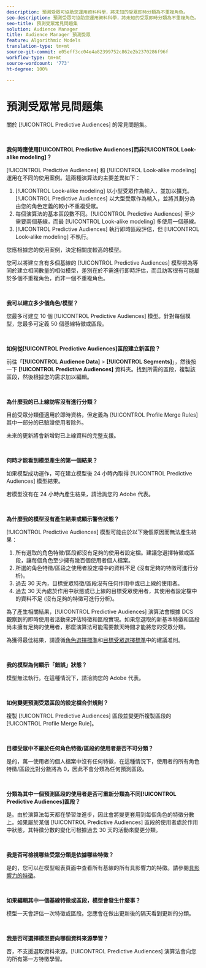 ```yaml
---
description: 預測受眾可協助您運用資料科學，將未知的受眾即時分類為不重複角色。
seo-description: 預測受眾可協助您運用資料科學，將未知的受眾即時分類為不重複角色。
seo-title: 預測受眾常見問題集
solution: Audience Manager
title: Audience Manager 預測受眾
feature: Algorithmic Models
translation-type: tm+mt
source-git-commit: e05eff3cc04e4a82399752c862e2b2370286f96f
workflow-type: tm+mt
source-wordcount: '773'
ht-degree: 100%

---
```



# 預測受眾常見問題集

關於 [!UICONTROL Predictive Audiences] 的常見問題集。

 

**我何時應使用[!UICONTROL Predictive Audiences]而非[!UICONTROL Look-alike modeling]？**

[!UICONTROL Predictive Audiences] 和 [!UICONTROL Look-alike modeling] 運用在不同的使用案例。這兩種演算法的主要差異如下：

1. [!UICONTROL Look-alike modeling] 以小型受眾作為輸入，並加以擴充。[!UICONTROL Predictive Audiences] 以大型受眾作為輸入，並將其劃分為由您的角色定義的較小不重複受眾。
1. 每個演算法的基本區段數不同。[!UICONTROL Predictive Audiences] 至少需要兩個基線，而最 [!UICONTROL Look-alike modeling] 多使用一個基線。
1. [!UICONTROL Predictive Audiences] 執行即時區段評估，但 [!UICONTROL Look-alike modeling] 不執行。

您應根據您的使用案例，決定相關度較高的模型。

您可以將建立含有多個基線的 [!UICONTROL Predictive Audiences] 模型視為等同於建立相同數量的相似模型，差別在於不需進行即時評估，而且訪客很有可能屬於多個不重複角色，而非一個不重複角色。

 

**我可以建立多少個角色/模型？**

您最多可建立 10 個 [!UICONTROL Predictive Audiences] 模型。針對每個模型，您最多可定義 50 個基線特徵或區段。

 

**如何從[!UICONTROL Predictive Audiences]區段建立新區段？**

前往「**[!UICONTROL Audience Data]** > **[!UICONTROL Segments]**」，然後按一下 **[!UICONTROL Predictive Audiences]** 資料夾。找到所需的區段，複製該區段，然後根據您的需求加以編輯。

 

**為什麼我的已上線訪客沒有進行分類？**

目前受眾分類僅適用於即時資格，但定義為 [!UICONTROL Profile Merge Rules] 其中一部分的已驗證使用者除外。

未來的更新將會新增對已上線資料的完整支援。

 

**何時才能看到模型產生的第一個結果？**

如果模型成功運作，可在建立模型後 24 小時內取得 [!UICONTROL Predictive Audiences] 模型結果。

若模型沒有在 24 小時內產生結果，請洽詢您的 Adobe 代表。

 

**為什麼我的模型沒有產生結果或顯示警告狀態？**

[!UICONTROL Predictive Audiences] 模型可能由於以下幾個原因而無法產生結果：

1. 所有選取的角色特徵/區段都沒有足夠的使用者設定檔。建議您選擇特徵或區段，讓每個角色至少擁有幾百個使用者個人檔案。
1. 所選的角色特徵/區段之使用者設定檔中的資料不足 (沒有足夠的特徵可進行分析)。
1. 過去 30 天內，目標受眾特徵/區段沒有任何作用中或已上線的使用者。
1. 過去 30 天內處於作用中狀態或已上線的目標受眾使用者，其使用者設定檔中的資料不足 (沒有足夠的特徵可進行分析)。

為了產生相關結果，[!UICONTROL Predictive Audiences] 演算法會根據 DCS 觀察到的即時使用者活動來評估特徵和區段實現。如果您選取的新基本特徵和區段尚未擁有足夠的使用者，那麼演算法可能需要數天時間才能將您的受眾分類。

為獲得最佳結果，請遵循[角色選擇標準](../features/algorithmic-models/predictive-audiences.md#selection-personas)和[目標受眾選擇標準](../features/algorithmic-models/predictive-audiences.md#selection-audience)中的建議准則。

 

**我的模型為何顯示「錯誤」狀態？**

模型無法執行。在這種情況下，請洽詢您的 Adobe 代表。

 

**如何變更預測受眾區段的設定檔合併規則？**

複製 [!UICONTROL Predictive Audiences] 區段並變更所複製區段的[!UICONTROL Profile Merge Rule]。

 

**目標受眾中不屬於任何角色特徵/區段的使用者是否不可分類？**

是的，萬一使用者的個人檔案中沒有任何特徵，在這種情況下，使用者的所有角色特徵/區段比對分數將為 0，因此不會分類為任何預測區段。

 

**分類為其中一個預測區段的使用者是否可重新分類為不同[!UICONTROL Predictive Audiences]區段？**

是。由於演算法每天都在學習並進步，因此會將變更套用到每個角色的特徵分數上。如果屬於某個 [!UICONTROL Predictive Audiences] 區段的使用者處於作用中狀態，其特徵分數的變化可根據過去 30 天的活動來變更分類。

 

**我是否可檢視哪些受眾分類是依據哪些特徵？**

是的，您可以在模型報表頁面中查看所有基線的所有具影響力的特徵。請參閱[具影響力的特徵](../features/algorithmic-models/predictive-audiences-reporting.md#influential-traits)。

 

**如果編輯其中一個基線特徵或區段，模型會發生什麼事？**

模型一天會評估一次特徵或區段。您應會在做出更新後的隔天看到更新的分類。

 

**我是否可選擇模型要向哪個資料來源學習？**

否，不支援選取資料來源。[!UICONTROL Predictive Audiences] 演算法會向您的所有第一方特徵學習。